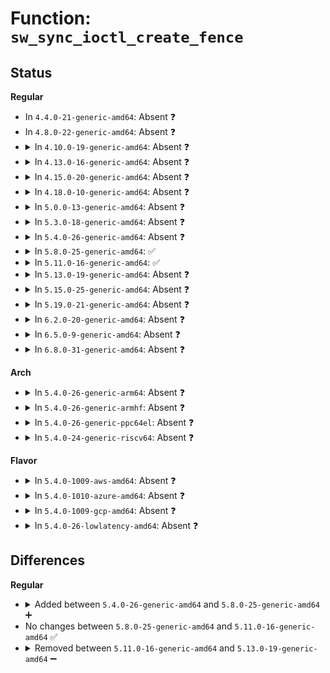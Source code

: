 # Function: <code>sw_sync_ioctl_create_fence</code>

## Status
<b>Regular</b>
<ul>
<li>
In <code>4.4.0-21-generic-amd64</code>: Absent ❓
</li>
<li>
In <code>4.8.0-22-generic-amd64</code>: Absent ❓
</li>
<li>
<details>
<summary>In <code>4.10.0-19-generic-amd64</code>: Absent ❓</summary>

```json
{
  "name": "sw_sync_ioctl_create_fence",
  "collision_type": "Unique Static",
  "inline_type": "Full",
  "funcs": [
    {
      "addr": 18446744071585317807,
      "name": "sw_sync_ioctl_create_fence",
      "external": false,
      "loc": "drivers/dma-buf/sw_sync.c:295",
      "file": "drivers/dma-buf/sw_sync.c",
      "inline": "not declared, inlined",
      "caller_inline": [
        "drivers/dma-buf/sw_sync.c:sw_sync_ioctl"
      ],
      "caller_func": []
    }
  ],
  "symbols": []
}
```
</details>
</li>
<li>
<details>
<summary>In <code>4.13.0-16-generic-amd64</code>: Absent ❓</summary>

```json
{
  "name": "sw_sync_ioctl_create_fence",
  "collision_type": "Unique Static",
  "inline_type": "Full",
  "funcs": [
    {
      "addr": 18446744071585405356,
      "name": "sw_sync_ioctl_create_fence",
      "external": false,
      "loc": "drivers/dma-buf/sw_sync.c:295",
      "file": "drivers/dma-buf/sw_sync.c",
      "inline": "not declared, inlined",
      "caller_inline": [
        "drivers/dma-buf/sw_sync.c:sw_sync_ioctl"
      ],
      "caller_func": []
    }
  ],
  "symbols": []
}
```
</details>
</li>
<li>
<details>
<summary>In <code>4.15.0-20-generic-amd64</code>: Absent ❓</summary>

```json
{
  "name": "sw_sync_ioctl_create_fence",
  "collision_type": "Unique Static",
  "inline_type": "Full",
  "funcs": [
    {
      "addr": 18446744071585835932,
      "name": "sw_sync_ioctl_create_fence",
      "external": false,
      "loc": "drivers/dma-buf/sw_sync.c:339",
      "file": "drivers/dma-buf/sw_sync.c",
      "inline": "not declared, inlined",
      "caller_inline": [
        "drivers/dma-buf/sw_sync.c:sw_sync_ioctl"
      ],
      "caller_func": []
    }
  ],
  "symbols": []
}
```
</details>
</li>
<li>
<details>
<summary>In <code>4.18.0-10-generic-amd64</code>: Absent ❓</summary>

```json
{
  "name": "sw_sync_ioctl_create_fence",
  "collision_type": "Unique Static",
  "inline_type": "Full",
  "funcs": [
    {
      "addr": 18446744071586082940,
      "name": "sw_sync_ioctl_create_fence",
      "external": false,
      "loc": "drivers/dma-buf/sw_sync.c:339",
      "file": "drivers/dma-buf/sw_sync.c",
      "inline": "not declared, inlined",
      "caller_inline": [
        "drivers/dma-buf/sw_sync.c:sw_sync_ioctl"
      ],
      "caller_func": []
    }
  ],
  "symbols": []
}
```
</details>
</li>
<li>
<details>
<summary>In <code>5.0.0-13-generic-amd64</code>: Absent ❓</summary>

```json
{
  "name": "sw_sync_ioctl_create_fence",
  "collision_type": "Unique Static",
  "inline_type": "Full",
  "funcs": [
    {
      "addr": 18446744071586227212,
      "name": "sw_sync_ioctl_create_fence",
      "external": false,
      "loc": "drivers/dma-buf/sw_sync.c:338",
      "file": "drivers/dma-buf/sw_sync.c",
      "inline": "not declared, inlined",
      "caller_inline": [
        "drivers/dma-buf/sw_sync.c:sw_sync_ioctl"
      ],
      "caller_func": []
    }
  ],
  "symbols": []
}
```
</details>
</li>
<li>
<details>
<summary>In <code>5.3.0-18-generic-amd64</code>: Absent ❓</summary>

```json
{
  "name": "sw_sync_ioctl_create_fence",
  "collision_type": "Unique Static",
  "inline_type": "Full",
  "funcs": [
    {
      "addr": 18446744071586470958,
      "name": "sw_sync_ioctl_create_fence",
      "external": false,
      "loc": "drivers/dma-buf/sw_sync.c:329",
      "file": "drivers/dma-buf/sw_sync.c",
      "inline": "not declared, inlined",
      "caller_inline": [
        "drivers/dma-buf/sw_sync.c:sw_sync_ioctl"
      ],
      "caller_func": []
    }
  ],
  "symbols": []
}
```
</details>
</li>
<li>
<details>
<summary>In <code>5.4.0-26-generic-amd64</code>: Absent ❓</summary>

```json
{
  "name": "sw_sync_ioctl_create_fence",
  "collision_type": "Unique Static",
  "inline_type": "Full",
  "funcs": [
    {
      "addr": 18446744071586618750,
      "name": "sw_sync_ioctl_create_fence",
      "external": false,
      "loc": "drivers/dma-buf/sw_sync.c:327",
      "file": "drivers/dma-buf/sw_sync.c",
      "inline": "not declared, inlined",
      "caller_inline": [
        "drivers/dma-buf/sw_sync.c:sw_sync_ioctl"
      ],
      "caller_func": []
    }
  ],
  "symbols": []
}
```
</details>
</li>
<li>
<details>
<summary>In <code>5.8.0-25-generic-amd64</code>: ✅</summary>

```c
long int sw_sync_ioctl_create_fence(struct sync_timeline * obj, long unsigned int arg)
```

```json
{
  "name": "sw_sync_ioctl_create_fence",
  "collision_type": "Unique Static",
  "inline_type": "No",
  "funcs": [
    {
      "addr": 18446744071587414032,
      "name": "sw_sync_ioctl_create_fence",
      "external": false,
      "loc": "drivers/dma-buf/sw_sync.c:327",
      "file": "drivers/dma-buf/sw_sync.c",
      "inline": "seen, unknown",
      "caller_inline": [],
      "caller_func": [
        "drivers/dma-buf/sw_sync.c:sw_sync_ioctl"
      ]
    }
  ],
  "symbols": [
    {
      "addr": 18446744071587414032,
      "name": "sw_sync_ioctl_create_fence",
      "section": ".text",
      "bind": "STB_LOCAL",
      "size": 303
    }
  ]
}
```
</details>
</li>
<li>
<details>
<summary>In <code>5.11.0-16-generic-amd64</code>: ✅</summary>

```c
long int sw_sync_ioctl_create_fence(struct sync_timeline * obj, long unsigned int arg)
```

```json
{
  "name": "sw_sync_ioctl_create_fence",
  "collision_type": "Unique Static",
  "inline_type": "No",
  "funcs": [
    {
      "addr": 18446744071587483760,
      "name": "sw_sync_ioctl_create_fence",
      "external": false,
      "loc": "drivers/dma-buf/sw_sync.c:327",
      "file": "drivers/dma-buf/sw_sync.c",
      "inline": "seen, unknown",
      "caller_inline": [],
      "caller_func": [
        "drivers/dma-buf/sw_sync.c:sw_sync_ioctl"
      ]
    }
  ],
  "symbols": [
    {
      "addr": 18446744071587483760,
      "name": "sw_sync_ioctl_create_fence",
      "section": ".text",
      "bind": "STB_LOCAL",
      "size": 303
    }
  ]
}
```
</details>
</li>
<li>
<details>
<summary>In <code>5.13.0-19-generic-amd64</code>: Absent ❓</summary>

```json
{
  "name": "sw_sync_ioctl_create_fence",
  "collision_type": "Unique Static",
  "inline_type": "Full",
  "funcs": [
    {
      "addr": 18446744071587365500,
      "name": "sw_sync_ioctl_create_fence",
      "external": false,
      "loc": "drivers/dma-buf/sw_sync.c:327",
      "file": "drivers/dma-buf/sw_sync.c",
      "inline": "not declared, inlined",
      "caller_inline": [
        "drivers/dma-buf/sw_sync.c:sw_sync_ioctl"
      ],
      "caller_func": []
    }
  ],
  "symbols": []
}
```
</details>
</li>
<li>
<details>
<summary>In <code>5.15.0-25-generic-amd64</code>: Absent ❓</summary>

```json
{
  "name": "sw_sync_ioctl_create_fence",
  "collision_type": "Unique Static",
  "inline_type": "Full",
  "funcs": [
    {
      "addr": 18446744071587932492,
      "name": "sw_sync_ioctl_create_fence",
      "external": false,
      "loc": "drivers/dma-buf/sw_sync.c:327",
      "file": "drivers/dma-buf/sw_sync.c",
      "inline": "not declared, inlined",
      "caller_inline": [
        "drivers/dma-buf/sw_sync.c:sw_sync_ioctl"
      ],
      "caller_func": []
    }
  ],
  "symbols": []
}
```
</details>
</li>
<li>
<details>
<summary>In <code>5.19.0-21-generic-amd64</code>: Absent ❓</summary>

```json
{
  "name": "sw_sync_ioctl_create_fence",
  "collision_type": "Unique Static",
  "inline_type": "Full",
  "funcs": [
    {
      "addr": 18446744071589285704,
      "name": "sw_sync_ioctl_create_fence",
      "external": false,
      "loc": "drivers/dma-buf/sw_sync.c:327",
      "file": "drivers/dma-buf/sw_sync.c",
      "inline": "not declared, inlined",
      "caller_inline": [
        "drivers/dma-buf/sw_sync.c:sw_sync_ioctl"
      ],
      "caller_func": []
    }
  ],
  "symbols": []
}
```
</details>
</li>
<li>
<details>
<summary>In <code>6.2.0-20-generic-amd64</code>: Absent ❓</summary>

```json
{
  "name": "sw_sync_ioctl_create_fence",
  "collision_type": "Unique Static",
  "inline_type": "Full",
  "funcs": [
    {
      "addr": 18446744071590847496,
      "name": "sw_sync_ioctl_create_fence",
      "external": false,
      "loc": "drivers/dma-buf/sw_sync.c:327",
      "file": "drivers/dma-buf/sw_sync.c",
      "inline": "not declared, inlined",
      "caller_inline": [
        "drivers/dma-buf/sw_sync.c:sw_sync_ioctl"
      ],
      "caller_func": []
    }
  ],
  "symbols": []
}
```
</details>
</li>
<li>
<details>
<summary>In <code>6.5.0-9-generic-amd64</code>: Absent ❓</summary>

```json
{
  "name": "sw_sync_ioctl_create_fence",
  "collision_type": "Unique Static",
  "inline_type": "Full",
  "funcs": [
    {
      "addr": 18446744071591190066,
      "name": "sw_sync_ioctl_create_fence",
      "external": false,
      "loc": "drivers/dma-buf/sw_sync.c:327",
      "file": "drivers/dma-buf/sw_sync.c",
      "inline": "not declared, inlined",
      "caller_inline": [
        "drivers/dma-buf/sw_sync.c:sw_sync_ioctl"
      ],
      "caller_func": []
    }
  ],
  "symbols": []
}
```
</details>
</li>
<li>
<details>
<summary>In <code>6.8.0-31-generic-amd64</code>: Absent ❓</summary>

```json
{
  "name": "sw_sync_ioctl_create_fence",
  "collision_type": "Unique Static",
  "inline_type": "Full",
  "funcs": [
    {
      "addr": 18446744071591536797,
      "name": "sw_sync_ioctl_create_fence",
      "external": false,
      "loc": "drivers/dma-buf/sw_sync.c:365",
      "file": "drivers/dma-buf/sw_sync.c",
      "inline": "not declared, inlined",
      "caller_inline": [
        "drivers/dma-buf/sw_sync.c:sw_sync_ioctl"
      ],
      "caller_func": []
    }
  ],
  "symbols": []
}
```
</details>
</li>
</ul>
<b>Arch</b>
<ul>
<li>
<details>
<summary>In <code>5.4.0-26-generic-arm64</code>: Absent ❓</summary>

```json
{
  "name": "sw_sync_ioctl_create_fence",
  "collision_type": "Unique Static",
  "inline_type": "Full",
  "funcs": [
    {
      "addr": 18446603336499509160,
      "name": "sw_sync_ioctl_create_fence",
      "external": false,
      "loc": "drivers/dma-buf/sw_sync.c:327",
      "file": "drivers/dma-buf/sw_sync.c",
      "inline": "not declared, inlined",
      "caller_inline": [
        "drivers/dma-buf/sw_sync.c:sw_sync_ioctl"
      ],
      "caller_func": []
    }
  ],
  "symbols": []
}
```
</details>
</li>
<li>
<details>
<summary>In <code>5.4.0-26-generic-armhf</code>: Absent ❓</summary>

```json
{
  "name": "sw_sync_ioctl_create_fence",
  "collision_type": "Unique Static",
  "inline_type": "Full",
  "funcs": [
    {
      "addr": 3231978136,
      "name": "sw_sync_ioctl_create_fence",
      "external": false,
      "loc": "drivers/dma-buf/sw_sync.c:327",
      "file": "drivers/dma-buf/sw_sync.c",
      "inline": "not declared, inlined",
      "caller_inline": [
        "drivers/dma-buf/sw_sync.c:sw_sync_ioctl"
      ],
      "caller_func": []
    }
  ],
  "symbols": []
}
```
</details>
</li>
<li>
<details>
<summary>In <code>5.4.0-26-generic-ppc64el</code>: Absent ❓</summary>

```json
{
  "name": "sw_sync_ioctl_create_fence",
  "collision_type": "Unique Static",
  "inline_type": "Full",
  "funcs": [
    {
      "addr": 13835058055292796880,
      "name": "sw_sync_ioctl_create_fence",
      "external": false,
      "loc": "drivers/dma-buf/sw_sync.c:327",
      "file": "drivers/dma-buf/sw_sync.c",
      "inline": "not declared, inlined",
      "caller_inline": [
        "drivers/dma-buf/sw_sync.c:sw_sync_ioctl"
      ],
      "caller_func": []
    }
  ],
  "symbols": []
}
```
</details>
</li>
<li>
<details>
<summary>In <code>5.4.0-24-generic-riscv64</code>: Absent ❓</summary>

```json
{
  "name": "sw_sync_ioctl_create_fence",
  "collision_type": "Unique Static",
  "inline_type": "Full",
  "funcs": [
    {
      "addr": 18446743936276719656,
      "name": "sw_sync_ioctl_create_fence",
      "external": false,
      "loc": "drivers/dma-buf/sw_sync.c:327",
      "file": "drivers/dma-buf/sw_sync.c",
      "inline": "not declared, inlined",
      "caller_inline": [
        "drivers/dma-buf/sw_sync.c:sw_sync_ioctl"
      ],
      "caller_func": []
    }
  ],
  "symbols": []
}
```
</details>
</li>
</ul>
<b>Flavor</b>
<ul>
<li>
<details>
<summary>In <code>5.4.0-1009-aws-amd64</code>: Absent ❓</summary>

```json
{
  "name": "sw_sync_ioctl_create_fence",
  "collision_type": "Unique Static",
  "inline_type": "Full",
  "funcs": [
    {
      "addr": 18446744071586309230,
      "name": "sw_sync_ioctl_create_fence",
      "external": false,
      "loc": "drivers/dma-buf/sw_sync.c:327",
      "file": "drivers/dma-buf/sw_sync.c",
      "inline": "not declared, inlined",
      "caller_inline": [
        "drivers/dma-buf/sw_sync.c:sw_sync_ioctl"
      ],
      "caller_func": []
    }
  ],
  "symbols": []
}
```
</details>
</li>
<li>
<details>
<summary>In <code>5.4.0-1010-azure-amd64</code>: Absent ❓</summary>

```json
{
  "name": "sw_sync_ioctl_create_fence",
  "collision_type": "Unique Static",
  "inline_type": "Full",
  "funcs": [
    {
      "addr": 18446744071586150590,
      "name": "sw_sync_ioctl_create_fence",
      "external": false,
      "loc": "drivers/dma-buf/sw_sync.c:327",
      "file": "drivers/dma-buf/sw_sync.c",
      "inline": "not declared, inlined",
      "caller_inline": [
        "drivers/dma-buf/sw_sync.c:sw_sync_ioctl"
      ],
      "caller_func": []
    }
  ],
  "symbols": []
}
```
</details>
</li>
<li>
<details>
<summary>In <code>5.4.0-1009-gcp-amd64</code>: Absent ❓</summary>

```json
{
  "name": "sw_sync_ioctl_create_fence",
  "collision_type": "Unique Static",
  "inline_type": "Full",
  "funcs": [
    {
      "addr": 18446744071586566718,
      "name": "sw_sync_ioctl_create_fence",
      "external": false,
      "loc": "drivers/dma-buf/sw_sync.c:327",
      "file": "drivers/dma-buf/sw_sync.c",
      "inline": "not declared, inlined",
      "caller_inline": [
        "drivers/dma-buf/sw_sync.c:sw_sync_ioctl"
      ],
      "caller_func": []
    }
  ],
  "symbols": []
}
```
</details>
</li>
<li>
<details>
<summary>In <code>5.4.0-26-lowlatency-amd64</code>: Absent ❓</summary>

```json
{
  "name": "sw_sync_ioctl_create_fence",
  "collision_type": "Unique Static",
  "inline_type": "Full",
  "funcs": [
    {
      "addr": 18446744071586679006,
      "name": "sw_sync_ioctl_create_fence",
      "external": false,
      "loc": "drivers/dma-buf/sw_sync.c:327",
      "file": "drivers/dma-buf/sw_sync.c",
      "inline": "not declared, inlined",
      "caller_inline": [
        "drivers/dma-buf/sw_sync.c:sw_sync_ioctl"
      ],
      "caller_func": []
    }
  ],
  "symbols": []
}
```
</details>
</li>
</ul>

## Differences
<b>Regular</b>
<ul>
<li>
<details>
<summary>Added between <code>5.4.0-26-generic-amd64</code> and <code>5.8.0-25-generic-amd64</code> ➕</summary>

```c
long int sw_sync_ioctl_create_fence(struct sync_timeline * obj, long unsigned int arg)
```
</details>
</li>
<li>
No changes between <code>5.8.0-25-generic-amd64</code> and <code>5.11.0-16-generic-amd64</code> ✅
</li>
<li>
<details>
<summary>Removed between <code>5.11.0-16-generic-amd64</code> and <code>5.13.0-19-generic-amd64</code> ➖</summary>

```c
long int sw_sync_ioctl_create_fence(struct sync_timeline * obj, long unsigned int arg)
```
</details>
</li>
</ul>
